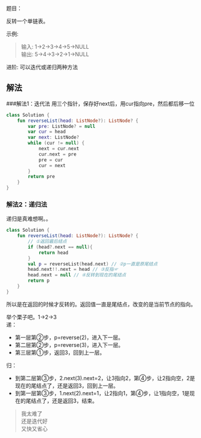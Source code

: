 题目：  

反转一个单链表。

示例:  
>输入: 1->2->3->4->5->NULL  
输出: 5->4->3->2->1->NULL

进阶:  可以迭代或递归两种方法  

## 解法
###解法1：迭代法
用三个指针，保存好next后，用cur指向pre，然后都后移一位
```kotlin
class Solution {
    fun reverseList(head: ListNode?): ListNode? {
        var pre: ListNode? = null
        var cur = head
        var next: ListNode?
        while (cur != null) {
            next = cur.next
            cur.next = pre
            pre = cur
            cur = next
        }
        return pre
    }
}
```

### 解法2：递归法
递归是真难想啊。。
```kotlin
class Solution {
    fun reverseList(head: ListNode?): ListNode? {
        // ①返回最后结点
        if (head?.next == null){
            return head
        }
        val p = reverseList(head.next) // ②p一直是原尾结点
        head.next!!.next = head // ③反指☞
        head.next = null // ④反转到现在的尾结点
        return p
    }
}
```
所以是在返回的时候才反转的。返回值一直是尾结点，改变的是当前节点的指向。

举个栗子吧。1->2->3  
递：
* 第一层第②步，p=reverse(2)，进入下一层。
* 第二层第②步，p=reverse(3)，进入下一层。
* 第三层第①步，返回3，回到上一层。  

归：
* 到第二层第③步，2.next(3).next=2，让3指向2，第④步，让2指向空，2是现在的尾结点了，还是返回3，回到上一层。  
* 到第一层第③步，1.next(2).next=1，让2指向1，第④步，让1指向空，1是现在的尾结点了，还是返回3，结束。  

>我太难了  
还是迭代好  
又快又省心


